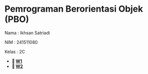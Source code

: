 # Pemrograman Berorientasi Objek (PBO)

Nama   : Ikhsan Satriadi

NIM    : 241511080

Kelas  : 2C

- **📁 [W1](./W1)**
- **📁 [W2](./W2)**
